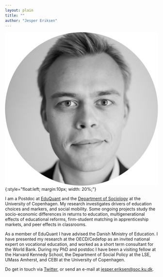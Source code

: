 ```yaml
---
layout: plain
title: ""
author: "Jesper Eriksen"
---
```


![Jesper Eriksen](avatar_round-modified.png){:style="float:left; margin:10px; width: 20%;"}

I am a Postdoc at [EduQuant](https://www.economics.ku.dk/research/externally-funded-research_new/uddankvant/) and the [Department of Sociology](https://www.sociology.ku.dk/) at the University of Copenhagen.  My research investigates drivers of education choices and markers, and social mobility. Some ongoing projects study the socio-economic differences in returns to education, multigenerational effects of educational reforms, firm-student matching in apprenticeship markets, and peer effects in classrooms. 

As a member of EduQuant I have advised the Danish Ministry of Education. I have presented my research at the OECD/Cedefop as an invited national expert on vocational education, and worked as a short term consultant for the World Bank. During my PhD and postdoc I have been a visiting fellow at the Harvard Kennedy School, the Department of Social Policy at the LSE, UMass Amherst, and CEBI at the University of Copenhagen.

Do get in touch via [Twitter](https://twitter.com/eriksenjesper), or send an e-mail at [jesper.eriksen@soc.ku.dk](mailto:jesper.eriksen@soc.ku.dk). 
